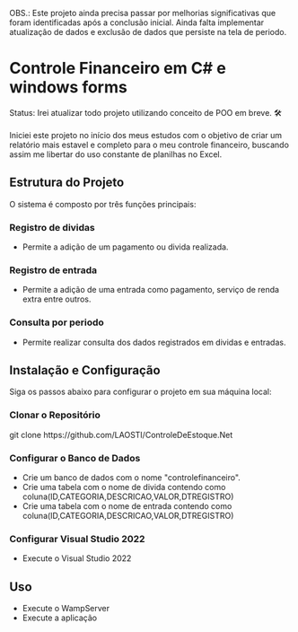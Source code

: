 OBS.: Este projeto ainda precisa passar por melhorias significativas que foram identificadas após a conclusão inicial. Ainda falta implementar atualização de dados e exclusão de dados que persiste na tela de periodo.
<h1> Controle Financeiro em C# e windows forms </h1>
Status: Irei atualizar todo projeto utilizando conceito de POO em breve. 🛠️
<br></br>
Iniciei este projeto no início dos meus estudos com o objetivo de criar um relatório mais estavel e completo para o meu controle financeiro, buscando assim me libertar do uso constante de planilhas no Excel.
<h2>Estrutura do Projeto</h2>
O sistema é composto por três funções principais:

<h3>Registro de dividas</h3>
<ul>
  <li>Permite a adição de um pagamento ou divida realizada.</li>
</ul>
<h3>Registro de entrada</h3>
<ul>
  <li>Permite a adição de uma entrada como pagamento, serviço de renda extra entre outros.</li>
</ul>
<h3>Consulta por periodo</h3>
<ul>
  <li>Permite realizar consulta dos dados registrados em dividas e entradas.</li>
</ul>
<h2>Instalação e Configuração</h2>
Siga os passos abaixo para configurar o projeto em sua máquina local:
<h3>Clonar o Repositório</h3>
  git clone https://github.com/LAOSTI/ControleDeEstoque.Net
<h3>Configurar o Banco de Dados</h3>
  <ul>
    <li>Crie um banco de dados com o nome "controlefinanceiro".</li>
    <li>Crie uma tabela com o nome de divida contendo como coluna(ID,CATEGORIA,DESCRICAO,VALOR,DTREGISTRO)</li>
    <li>Crie uma tabela com o nome de entrada contendo como coluna(ID,CATEGORIA,DESCRICAO,VALOR,DTREGISTRO)</li>
  </ul>
<h3>Configurar Visual Studio 2022</h3>
  <ul>
    <li>Execute o Visual Studio 2022</li>
  </ul>
<h2>Uso</h3>
  <ul>
    <li>Execute o WampServer</li>
    <li>Execute a aplicação</li>
  </ul>
